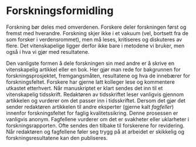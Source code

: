 # Forskningsformidling

Forskning bør deles med omverdenen. Forskere deler forskningen først og fremst med hverandre. Forskning skjer ikke i et vakuum (vel, bortsett fra de som forsker i verdensrommet), men må leses, kritiseres og diskuteres av flere. Det vitenskapelige ligger derfor ikke bare i metodene vi bruker, men også i hva vi gjør med resultatene.

Den vanligste formen å dele forskningen sin med andre er å skrive en vitenskapelig artikkel eller en bok. Her gjør man rede for bakgrunnen for forskningsprosjektet, fremgangsmåten, resultatene og hva de innebærer for forskningsfeltet. Forskere har gjerne latt kolleger lese og kommentere utkastet etterhvert. Når manuskriptet er klart sendes det inn til et vitenskapelig tidsskrift. Redaktøren av tidsskriftet leser vanligvis gjennom artikkelen og vurderer om det passer inn i tidsskriftet. Dersom det gjør det sender redaktøren artikkelen til andre eksperter (gjerne kalt <i>fagfeller</i>) innenfor forskningsfeltet for faglig kvalitetssikring. Denne prosessen er vanligvis anonym. Fagfellene vurderer om det er svakheter eller uklarheter i forskningsrapporten. Ofte sendes den tilbake til forskerene for revidering. Når redaktøren og fagfellene føler seg trygg på at arbeidet er skikkelig og forskningsresultatene kan den publiseres.
